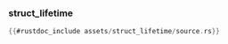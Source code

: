 ### struct_lifetime

```rust
{{#rustdoc_include assets/struct_lifetime/source.rs}}
```
<div class="flex-container vis_block" style="position:relative; margin-left:-75px; margin-right:-75px; display: none;">
	<object type="image/svg+xml" class="struct_lifetime code_panel" data="assets/struct_lifetime/vis_code.svg"></object>
	<object type="image/svg+xml" class="struct_lifetime tl_panel" data="assets/struct_lifetime/vis_timeline.svg" style="width: auto;" onmouseenter="helpers('struct_lifetime')"></object>
</div>